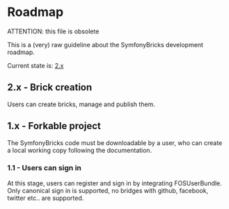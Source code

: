 # Roadmap

ATTENTION: this file is obsolete

This is a (very) raw guideline about the SymfonyBricks development roadmap.

Current state is: [2.x](https://github.com/inmarelibero/SymfonyBricks/blob/master/ROADMAP.md#2x---brick-creation)

## 2.x - Brick creation

Users can create bricks, manage and publish them.


## 1.x - Forkable project

The SymfonyBricks code must be downloadable by a user, who can create a local working copy following the documentation.

### 1.1 - Users can sign in

At this stage, users can register and sign in by integrating FOSUserBundle. Only canonical sign in is supported, no bridges with github, facebook, twitter etc.. are supported.